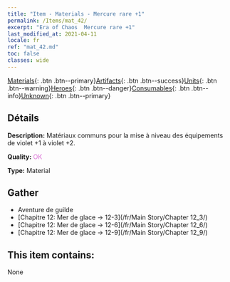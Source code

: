 ```yaml
---
title: "Item - Materials - Mercure rare +1"
permalink: /Items/mat_42/
excerpt: "Era of Chaos  Mercure rare +1"
last_modified_at: 2021-04-11
locale: fr
ref: "mat_42.md"
toc: false
classes: wide
---
```

 [Materials](/fr/Items/){: .btn .btn--primary}[Artifacts](/fr/Items/Artifacts/){: .btn .btn--success}[Units](/fr/Items/Units/){: .btn .btn--warning}[Heroes](/fr/Items/Heroes/){: .btn .btn--danger}[Consumables](/fr/Items/Consumables/){: .btn .btn--info}[Unknown](/fr/Items/Unknown/){: .btn .btn--primary}

## Détails
 **Description:** Matériaux communs pour la mise à niveau des équipements de violet +1 à violet +2.

 **Quality:** <span style="color: #DA70D6">OK</span>

 **Type:** Material

## Gather

*    Aventure de guilde 
*    [Chapitre 12: Mer de glace -> 12-3](/fr/Main Story/Chapter 12_3/) 
*    [Chapitre 12: Mer de glace -> 12-6](/fr/Main Story/Chapter 12_6/) 
*    [Chapitre 12: Mer de glace -> 12-9](/fr/Main Story/Chapter 12_9/) 

## This item contains:

  None

